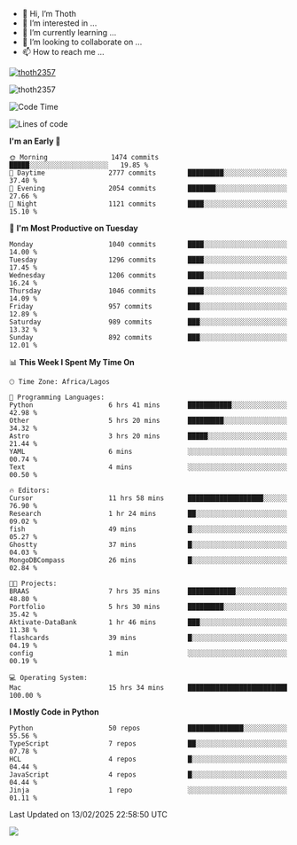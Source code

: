 <!---
thoth2357/thoth2357 is a ✨ special ✨ repository because its `README.md` (this file) appears on your GitHub profile.
You can click the Preview link to take a look at your changes.
--->

- 👋 Hi, I’m Thoth
- 👀 I’m interested in ...
- 🌱 I’m currently learning ...
- 💞️ I’m looking to collaborate on ...
- 📫 How to reach me ...


<p align="left"> <a href="https://github.com/ryo-ma/github-profile-trophy"><img src="https://github-profile-trophy.vercel.app/?username=thoth2357&theme=gruvbox&no-bg=true&no-frame=false&title=MultiLanguage,Commits,Repositories,Stars,Followers,PullRequest,Reviews,Issues" alt="thoth2357" /></a> </p>

<p align="left"> <img src="https://komarev.com/ghpvc/?username=thoth2357&label=Profile%20views&color=0e75b6&style=flat" alt="thoth2357" /> </p>

<!--START_SECTION:waka-->
![Code Time](http://img.shields.io/badge/Code%20Time-3%2C216%20hrs%2026%20mins-blue)

![Lines of code](https://img.shields.io/badge/From%20Hello%20World%20I%27ve%20Written-30.9%20million%20lines%20of%20code-blue)

**I'm an Early 🐤** 

```text
🌞 Morning                1474 commits        █████░░░░░░░░░░░░░░░░░░░░   19.85 % 
🌆 Daytime                2777 commits        █████████░░░░░░░░░░░░░░░░   37.40 % 
🌃 Evening                2054 commits        ███████░░░░░░░░░░░░░░░░░░   27.66 % 
🌙 Night                  1121 commits        ████░░░░░░░░░░░░░░░░░░░░░   15.10 % 
```
📅 **I'm Most Productive on Tuesday** 

```text
Monday                   1040 commits        ████░░░░░░░░░░░░░░░░░░░░░   14.00 % 
Tuesday                  1296 commits        ████░░░░░░░░░░░░░░░░░░░░░   17.45 % 
Wednesday                1206 commits        ████░░░░░░░░░░░░░░░░░░░░░   16.24 % 
Thursday                 1046 commits        ████░░░░░░░░░░░░░░░░░░░░░   14.09 % 
Friday                   957 commits         ███░░░░░░░░░░░░░░░░░░░░░░   12.89 % 
Saturday                 989 commits         ███░░░░░░░░░░░░░░░░░░░░░░   13.32 % 
Sunday                   892 commits         ███░░░░░░░░░░░░░░░░░░░░░░   12.01 % 
```


📊 **This Week I Spent My Time On** 

```text
🕑︎ Time Zone: Africa/Lagos

💬 Programming Languages: 
Python                   6 hrs 41 mins       ███████████░░░░░░░░░░░░░░   42.98 % 
Other                    5 hrs 20 mins       █████████░░░░░░░░░░░░░░░░   34.32 % 
Astro                    3 hrs 20 mins       █████░░░░░░░░░░░░░░░░░░░░   21.44 % 
YAML                     6 mins              ░░░░░░░░░░░░░░░░░░░░░░░░░   00.74 % 
Text                     4 mins              ░░░░░░░░░░░░░░░░░░░░░░░░░   00.50 % 

🔥 Editors: 
Cursor                   11 hrs 58 mins      ███████████████████░░░░░░   76.90 % 
Research                 1 hr 24 mins        ██░░░░░░░░░░░░░░░░░░░░░░░   09.02 % 
fish                     49 mins             █░░░░░░░░░░░░░░░░░░░░░░░░   05.27 % 
Ghostty                  37 mins             █░░░░░░░░░░░░░░░░░░░░░░░░   04.03 % 
MongoDBCompass           26 mins             █░░░░░░░░░░░░░░░░░░░░░░░░   02.84 % 

🐱‍💻 Projects: 
BRAAS                    7 hrs 35 mins       ████████████░░░░░░░░░░░░░   48.80 % 
Portfolio                5 hrs 30 mins       █████████░░░░░░░░░░░░░░░░   35.42 % 
Aktivate-DataBank        1 hr 46 mins        ███░░░░░░░░░░░░░░░░░░░░░░   11.38 % 
flashcards               39 mins             █░░░░░░░░░░░░░░░░░░░░░░░░   04.19 % 
config                   1 min               ░░░░░░░░░░░░░░░░░░░░░░░░░   00.19 % 

💻 Operating System: 
Mac                      15 hrs 34 mins      █████████████████████████   100.00 % 
```

**I Mostly Code in Python** 

```text
Python                   50 repos            ██████████████░░░░░░░░░░░   55.56 % 
TypeScript               7 repos             ██░░░░░░░░░░░░░░░░░░░░░░░   07.78 % 
HCL                      4 repos             █░░░░░░░░░░░░░░░░░░░░░░░░   04.44 % 
JavaScript               4 repos             █░░░░░░░░░░░░░░░░░░░░░░░░   04.44 % 
Jinja                    1 repo              ░░░░░░░░░░░░░░░░░░░░░░░░░   01.11 % 
```




 Last Updated on 13/02/2025 22:58:50 UTC
<!--END_SECTION:waka-->
<!--![](http://github-profile-summary-cards.vercel.app/api/cards/profile-details?username=thoth2357&theme=2077)

![](http://github-profile-summary-cards.vercel.app/api/cards/stats?username=thoth2357&theme=2077)![](http://github-profile-summary-cards.vercel.app/api/cards/productive-time?username=thoth2357&theme=2077&utcOffset=8) -->
<img src="https://t.bkit.co/w_6789c39040b80.gif" />
